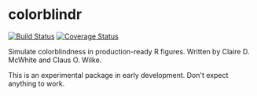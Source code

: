 
<!-- README.md is generated from README.Rmd. Please edit that file -->
colorblindr
===========

[![Build Status](https://travis-ci.org/clauswilke/colorblindr.svg?branch=master)](https://travis-ci.org/clauswilke/colorblindr) [![Coverage Status](https://img.shields.io/codecov/c/github/clauswilke/colorblindr/master.svg)](https://codecov.io/github/clauswilke/colorblindr?branch=master)

Simulate colorblindness in production-ready R figures. Written by Claire D. McWhite and Claus O. Wilke.

This is an experimental package in early development. Don't expect anything to work.
